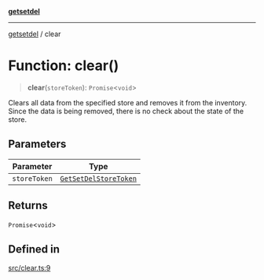[**getsetdel**](../README.md)

---

[getsetdel](../README.md) / clear

# Function: clear()

> **clear**(`storeToken`): `Promise`\<`void`\>

Clears all data from the specified store and removes it from the
inventory. Since the data is being removed, there is no check about the state
of the store.

## Parameters

| Parameter    | Type                                                          |
| ------------ | ------------------------------------------------------------- |
| `storeToken` | [`GetSetDelStoreToken`](../interfaces/GetSetDelStoreToken.md) |

## Returns

`Promise`\<`void`\>

## Defined in

[src/clear.ts:9](https://github.com/ericvera/getsetdel/blob/main/src/clear.ts#L9)
